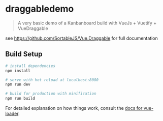 # draggabledemo

> A very basic demo of a Kanbanboard build with VueJs + Vuetify + VueDraggable

see https://github.com/SortableJS/Vue.Draggable for full documentation

## Build Setup

``` bash
# install dependencies
npm install

# serve with hot reload at localhost:8080
npm run dev

# build for production with minification
npm run build
```

For detailed explanation on how things work, consult the [docs for vue-loader](http://vuejs.github.io/vue-loader).
